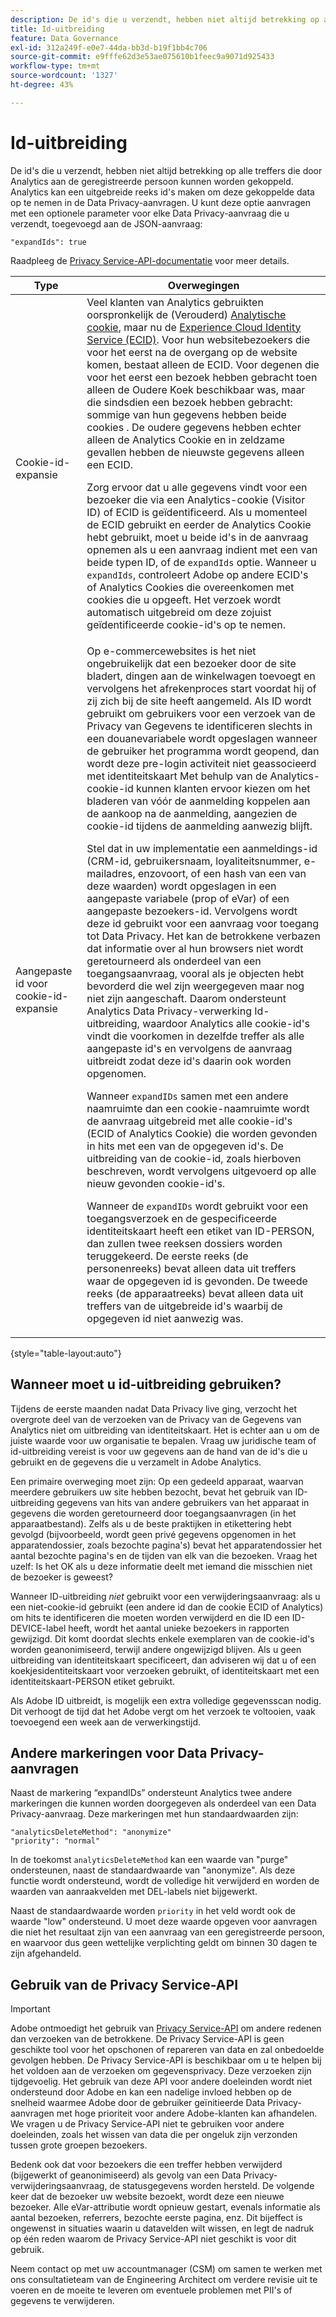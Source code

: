 ```yaml
---
description: De id's die u verzendt, hebben niet altijd betrekking op alle treffers die door Analytics aan de geregistreerde persoon kunnen worden gekoppeld. Analytics kan een uitgebreide reeks id's maken om deze gekoppelde data op te nemen in de Data Privacy-aanvragen. U kunt deze optie aanvragen met een optionele parameter voor elke Data Privacy-aanvraag die u verzendt, toegevoegd aan de JSON-aanvraag
title: Id-uitbreiding
feature: Data Governance
exl-id: 312a249f-e0e7-44da-bb3d-b19f1bb4c706
source-git-commit: e9fffe62d3e53ae075610b1feec9a9071d925433
workflow-type: tm+mt
source-wordcount: '1327'
ht-degree: 43%

---
```


# Id-uitbreiding

De id&#39;s die u verzendt, hebben niet altijd betrekking op alle treffers die door Analytics aan de geregistreerde persoon kunnen worden gekoppeld. Analytics kan een uitgebreide reeks id&#39;s maken om deze gekoppelde data op te nemen in de Data Privacy-aanvragen. U kunt deze optie aanvragen met een optionele parameter voor elke Data Privacy-aanvraag die u verzendt, toegevoegd aan de JSON-aanvraag:

```
"expandIds": true
```

Raadpleeg de [Privacy Service-API-documentatie](https://experienceleague.adobe.com/docs/experience-platform/privacy/api/overview.html) voor meer details.


| Type | Overwegingen |
| --- | --- |
| Cookie-id-expansie | Veel klanten van Analytics gebruikten oorspronkelijk de (Verouderd) [Analytische cookie](https://experienceleague.adobe.com/docs/core-services/interface/administration/ec-cookies/cookies-privacy.html?lang=en), maar nu de [Experience Cloud Identity Service (ECID)](https://experienceleague.adobe.com/docs/id-service/using/home.html?lang=en). Voor hun websitebezoekers die voor het eerst na de overgang op de website komen, bestaat alleen de ECID. Voor degenen die voor het eerst een bezoek hebben gebracht toen alleen de Oudere Koek beschikbaar was, maar die sindsdien een bezoek hebben gebracht: sommige van hun gegevens hebben beide cookies . De oudere gegevens hebben echter alleen de Analytics Cookie en in zeldzame gevallen hebben de nieuwste gegevens alleen een ECID.<p>Zorg ervoor dat u alle gegevens vindt voor een bezoeker die via een Analytics-cookie (Visitor ID) of ECID is geïdentificeerd. Als u momenteel de ECID gebruikt en eerder de Analytics Cookie hebt gebruikt, moet u beide id&#39;s in de aanvraag opnemen als u een aanvraag indient met een van beide typen ID, of de `expandIds` optie. Wanneer u `expandIds`, controleert Adobe op andere ECID&#39;s of Analytics Cookies die overeenkomen met cookies die u opgeeft. Het verzoek wordt automatisch uitgebreid om deze zojuist geïdentificeerde cookie-id&#39;s op te nemen. |
| Aangepaste id voor cookie-id-expansie | Op e-commercewebsites is het niet ongebruikelijk dat een bezoeker door de site bladert, dingen aan de winkelwagen toevoegt en vervolgens het afrekenproces start voordat hij of zij zich bij de site heeft aangemeld. Als ID wordt gebruikt om gebruikers voor een verzoek van de Privacy van Gegevens te identificeren slechts in een douanevariabele wordt opgeslagen wanneer de gebruiker het programma wordt geopend, dan wordt deze pre-login activiteit niet geassocieerd met identiteitskaart Met behulp van de Analytics-cookie-id kunnen klanten ervoor kiezen om het bladeren van vóór de aanmelding koppelen aan de aankoop na de aanmelding, aangezien de cookie-id tijdens de aanmelding aanwezig blijft.<p>Stel dat in uw implementatie een aanmeldings-id (CRM-id, gebruikersnaam, loyaliteitsnummer, e-mailadres, enzovoort, of een hash van een van deze waarden) wordt opgeslagen in een aangepaste variabele (prop of eVar) of een aangepaste bezoekers-id. Vervolgens wordt deze id gebruikt voor een aanvraag voor toegang tot Data Privacy. Het kan de betrokkene verbazen dat informatie over al hun browsers niet wordt geretourneerd als onderdeel van een toegangsaanvraag, vooral als je objecten hebt bevorderd die wel zijn weergegeven maar nog niet zijn aangeschaft. Daarom ondersteunt Analytics Data Privacy-verwerking Id-uitbreiding, waardoor Analytics alle cookie-id&#39;s vindt die voorkomen in dezelfde treffer als alle aangepaste id&#39;s en vervolgens de aanvraag uitbreidt zodat deze id&#39;s daarin ook worden opgenomen.<p>Wanneer `expandIDs` samen met een andere naamruimte dan een cookie-naamruimte wordt de aanvraag uitgebreid met alle cookie-id&#39;s (ECID of Analytics Cookie) die worden gevonden in hits met een van de opgegeven id&#39;s. De uitbreiding van de cookie-id, zoals hierboven beschreven, wordt vervolgens uitgevoerd op alle nieuw gevonden cookie-id&#39;s.<p>Wanneer de `expandIDs` wordt gebruikt voor een toegangsverzoek en de gespecificeerde identiteitskaart heeft een etiket van ID-PERSON, dan zullen twee reeksen dossiers worden teruggekeerd. De eerste reeks (de personenreeks) bevat alleen data uit treffers waar de opgegeven id is gevonden. De tweede reeks (de apparaatreeks) bevat alleen data uit treffers van de uitgebreide id&#39;s waarbij de opgegeven id niet aanwezig was. |

{style=&quot;table-layout:auto&quot;}

## Wanneer moet u id-uitbreiding gebruiken?

Tijdens de eerste maanden nadat Data Privacy live ging, verzocht het overgrote deel van de verzoeken van de Privacy van de Gegevens van Analytics niet om uitbreiding van identiteitskaart. Het is echter aan u om de juiste waarde voor uw organisatie te bepalen. Vraag uw juridische team of id-uitbreiding vereist is voor uw gegevens aan de hand van de id&#39;s die u gebruikt en de gegevens die u verzamelt in Adobe Analytics.

Een primaire overweging moet zijn: Op een gedeeld apparaat, waarvan meerdere gebruikers uw site hebben bezocht, bevat het gebruik van ID-uitbreiding gegevens van hits van andere gebruikers van het apparaat in gegevens die worden geretourneerd door toegangsaanvragen (in het apparaatbestand). Zelfs als u de beste praktijken in etikettering hebt gevolgd (bijvoorbeeld, wordt geen privé gegevens opgenomen in het apparatendossier, zoals bezochte pagina&#39;s) bevat het apparatendossier het aantal bezochte pagina&#39;s en de tijden van elk van die bezoeken. Vraag het uzelf: Is het OK als u deze informatie deelt met iemand die misschien niet de bezoeker is geweest?

Wanneer ID-uitbreiding *niet* gebruikt voor een verwijderingsaanvraag: als u een niet-cookie-id gebruikt (een andere id dan de cookie ECID of Analytics) om hits te identificeren die moeten worden verwijderd en die ID een ID-DEVICE-label heeft, wordt het aantal unieke bezoekers in rapporten gewijzigd. Dit komt doordat slechts enkele exemplaren van de cookie-id&#39;s worden geanonimiseerd, terwijl andere ongewijzigd blijven. Als u geen uitbreiding van identiteitskaart specificeert, dan adviseren wij dat u of een koekjesidentiteitskaart voor verzoeken gebruikt, of identiteitskaart met een identiteitskaart-PERSON etiket gebruikt.

Als Adobe ID uitbreidt, is mogelijk een extra volledige gegevensscan nodig. Dit verhoogt de tijd dat het Adobe vergt om het verzoek te voltooien, vaak toevoegend een week aan de verwerkingstijd.

## Andere markeringen voor Data Privacy-aanvragen

Naast de markering “expandIDs” ondersteunt Analytics twee andere markeringen die kunnen worden doorgegeven als onderdeel van een Data Privacy-aanvraag. Deze markeringen met hun standaardwaarden zijn:

```
"analyticsDeleteMethod": "anonymize"
"priority": "normal"
```

In de toekomst `analyticsDeleteMethod` kan een waarde van &quot;purge&quot; ondersteunen, naast de standaardwaarde van &quot;anonymize&quot;. Als deze functie wordt ondersteund, wordt de volledige hit verwijderd en worden de waarden van aanraakvelden met DEL-labels niet bijgewerkt.

Naast de standaardwaarde worden `priority` in het veld wordt ook de waarde &quot;low&quot; ondersteund. U moet deze waarde opgeven voor aanvragen die niet het resultaat zijn van een aanvraag van een geregistreerde persoon, en waarvoor dus geen wettelijke verplichting geldt om binnen 30 dagen te zijn afgehandeld.

## Gebruik van de Privacy Service-API

>[!IMPORTANT]
>
>Adobe ontmoedigt het gebruik van [Privacy Service-API](https://experienceleague.adobe.com/docs/experience-platform/privacy/api/overview.html) om andere redenen dan verzoeken van de betrokkene. De Privacy Service-API is geen geschikte tool voor het opschonen of repareren van data en zal onbedoelde gevolgen hebben. De Privacy Service-API is beschikbaar om u te helpen bij het voldoen aan de verzoeken om gegevensprivacy. Deze verzoeken zijn tijdgevoelig. Het gebruik van deze API voor andere doeleinden wordt niet ondersteund door Adobe en kan een nadelige invloed hebben op de snelheid waarmee Adobe door de gebruiker geïnitieerde Data Privacy-aanvragen met hoge prioriteit voor andere Adobe-klanten kan afhandelen. We vragen u de Privacy Service-API niet te gebruiken voor andere doeleinden, zoals het wissen van data die per ongeluk zijn verzonden tussen grote groepen bezoekers.

Bedenk ook dat voor bezoekers die een treffer hebben verwijderd (bijgewerkt of geanonimiseerd) als gevolg van een Data Privacy-verwijderingsaanvraag, de statusgegevens worden hersteld. De volgende keer dat de bezoeker uw website bezoekt, wordt deze een nieuwe bezoeker. Alle eVar-attributie wordt opnieuw gestart, evenals informatie als aantal bezoeken, referrers, bezochte eerste pagina, enz. Dit bijeffect is ongewenst in situaties waarin u datavelden wilt wissen, en legt de nadruk op één reden waarom de Privacy Service-API niet geschikt is voor dit gebruik.

Neem contact op met uw accountmanager (CSM) om samen te werken met ons consultatieteam van de Engineering Architect om verdere revisie uit te voeren en de moeite te leveren om eventuele problemen met PII&#39;s of gegevens te verwijderen.
